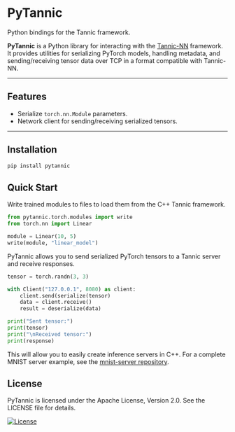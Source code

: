 # PyTannic
Python bindings for the Tannic framework. 

**PyTannic** is a Python library for interacting with the [Tannic-NN](https://github.com/entropy-flux/Tannic-NN) framework. It provides utilities for serializing PyTorch models, handling metadata, and sending/receiving tensor data over TCP in a format compatible with Tannic-NN.

---

## Features

- Serialize `torch.nn.Module` parameters.
- Network client for sending/receiving serialized tensors.

---

## Installation

```bash
pip install pytannic
```
## Quick Start

Write trained modules to files to load them from the C++ Tannic framework. 

```python
from pytannic.torch.modules import write
from torch.nn import Linear

module = Linear(10, 5)
write(module, "linear_model") 
```

PyTannic allows you to send serialized PyTorch tensors to a Tannic server and receive responses.

```python
tensor = torch.randn(3, 3)

with Client("127.0.0.1", 8080) as client:
    client.send(serialize(tensor)
    data = client.receive()
    result = deserialize(data)

print("Sent tensor:")
print(tensor)
print("\nReceived tensor:")
print(response)
```

This will allow you to easily create inference servers in C++. For a complete MNIST server example, see the [mnist-server repository](https://github.com/entropy-flux/mnist-server).

## License

PyTannic is licensed under the Apache License, Version 2.0. See the LICENSE file for details.

[![License](https://img.shields.io/badge/license-Apache%202.0-blue)](LICENSE)

